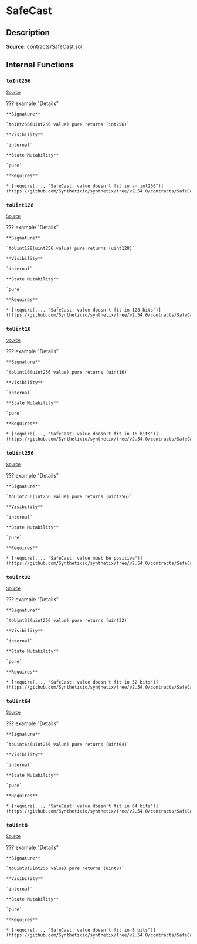 # SafeCast

## Description

**Source:** [contracts/SafeCast.sol](https://github.com/Synthetixio/synthetix/tree/v2.54.0/contracts/SafeCast.sol)

## Internal Functions

### `toInt256`

<sub>[Source](https://github.com/Synthetixio/synthetix/tree/v2.54.0/contracts/SafeCast.sol#L115)</sub>

??? example "Details"

    **Signature**

    `toInt256(uint256 value) pure returns (int256)`

    **Visibility**

    `internal`

    **State Mutability**

    `pure`

    **Requires**

    * [require(..., "SafeCast: value doesn't fit in an int256")](https://github.com/Synthetixio/synthetix/tree/v2.54.0/contracts/SafeCast.sol#L116)

### `toUint128`

<sub>[Source](https://github.com/Synthetixio/synthetix/tree/v2.54.0/contracts/SafeCast.sol#L31)</sub>

??? example "Details"

    **Signature**

    `toUint128(uint256 value) pure returns (uint128)`

    **Visibility**

    `internal`

    **State Mutability**

    `pure`

    **Requires**

    * [require(..., "SafeCast: value doesn't fit in 128 bits")](https://github.com/Synthetixio/synthetix/tree/v2.54.0/contracts/SafeCast.sol#L32)

### `toUint16`

<sub>[Source](https://github.com/Synthetixio/synthetix/tree/v2.54.0/contracts/SafeCast.sol#L76)</sub>

??? example "Details"

    **Signature**

    `toUint16(uint256 value) pure returns (uint16)`

    **Visibility**

    `internal`

    **State Mutability**

    `pure`

    **Requires**

    * [require(..., "SafeCast: value doesn't fit in 16 bits")](https://github.com/Synthetixio/synthetix/tree/v2.54.0/contracts/SafeCast.sol#L77)

### `toUint256`

<sub>[Source](https://github.com/Synthetixio/synthetix/tree/v2.54.0/contracts/SafeCast.sol#L103)</sub>

??? example "Details"

    **Signature**

    `toUint256(int256 value) pure returns (uint256)`

    **Visibility**

    `internal`

    **State Mutability**

    `pure`

    **Requires**

    * [require(..., "SafeCast: value must be positive")](https://github.com/Synthetixio/synthetix/tree/v2.54.0/contracts/SafeCast.sol#L104)

### `toUint32`

<sub>[Source](https://github.com/Synthetixio/synthetix/tree/v2.54.0/contracts/SafeCast.sol#L61)</sub>

??? example "Details"

    **Signature**

    `toUint32(uint256 value) pure returns (uint32)`

    **Visibility**

    `internal`

    **State Mutability**

    `pure`

    **Requires**

    * [require(..., "SafeCast: value doesn't fit in 32 bits")](https://github.com/Synthetixio/synthetix/tree/v2.54.0/contracts/SafeCast.sol#L62)

### `toUint64`

<sub>[Source](https://github.com/Synthetixio/synthetix/tree/v2.54.0/contracts/SafeCast.sol#L46)</sub>

??? example "Details"

    **Signature**

    `toUint64(uint256 value) pure returns (uint64)`

    **Visibility**

    `internal`

    **State Mutability**

    `pure`

    **Requires**

    * [require(..., "SafeCast: value doesn't fit in 64 bits")](https://github.com/Synthetixio/synthetix/tree/v2.54.0/contracts/SafeCast.sol#L47)

### `toUint8`

<sub>[Source](https://github.com/Synthetixio/synthetix/tree/v2.54.0/contracts/SafeCast.sol#L91)</sub>

??? example "Details"

    **Signature**

    `toUint8(uint256 value) pure returns (uint8)`

    **Visibility**

    `internal`

    **State Mutability**

    `pure`

    **Requires**

    * [require(..., "SafeCast: value doesn't fit in 8 bits")](https://github.com/Synthetixio/synthetix/tree/v2.54.0/contracts/SafeCast.sol#L92)
